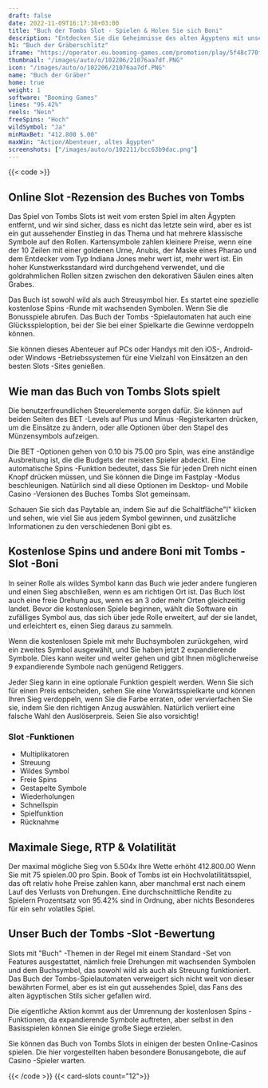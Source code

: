```yaml
---
draft: false
date: 2022-11-09T16:17:38+03:00
title: "Buch der Tombs Slot - Spielen & Holen Sie sich Boni"
description: "Entdecken Sie die Geheimnisse des alten Ägyptens mit unserem Buch der Tombs Slot Review. Wir enthüllen das Gameplay, die Funktionen und die besten Online -Casino -Boni, um die besten Online -Casino -Boni zu finden."
h1: "Buch der Gräberschlitz"
iframe: "https://operator.eu.booming-games.com/promotion/play/5f48c770f2a091001423728c/desktop/demo-links/en"
thumbnail: "/images/auto/o/102206/21076aa7df.PNG"
icon: "/images/auto/o/102206/21076aa7df.PNG"
name: "Buch der Gräber"
home: true
weight: 1
software: "Booming Games"
lines: "95.42%"
reels: "Nein"
freeSpins: "Hoch"
wildSymbol: "Ja"
minMaxBet: "412.800 $.00"
maxWin: "Action/Abenteuer, altes Ägypten"
screenshots: ["/images/auto/o/102211/bcc63b9dac.png"]
---
```


{{< code >}}<h2>Online Slot -Rezension des Buches von Tombs</h2><p>Das Spiel von Tombs Slots ist weit vom ersten Spiel im alten Ägypten entfernt, und wir sind sicher, dass es nicht das letzte sein wird, aber es ist ein gut aussehender Einstieg in das Thema und hat mehrere klassische Symbole auf den Rollen. Kartensymbole zahlen kleinere Preise, wenn eine der 10 Zeilen mit einer goldenen Urne, Anubis, der Maske eines Pharao und dem Entdecker vom Typ Indiana Jones mehr wert ist, mehr wert ist. Ein hoher Kunstwerksstandard wird durchgehend verwendet, und die goldrahmlichen Rollen sitzen zwischen den dekorativen Säulen eines alten Grabes.</p><p>Das Buch ist sowohl wild als auch Streusymbol hier. Es startet eine spezielle kostenlose Spins -Runde mit wachsenden Symbolen. Wenn Sie die Bonusspiele abrufen. Das Buch der Tombs -Spielautomaten hat auch eine Glücksspieloption, bei der Sie bei einer Spielkarte die Gewinne verdoppeln können.</p><p>Sie können dieses Abenteuer auf PCs oder Handys mit den iOS-, Android- oder Windows -Betriebssystemen für eine Vielzahl von Einsätzen an den besten Slots -Sites genießen.</p><h2>Wie man das Buch von Tombs Slots spielt</h2><p>Die benutzerfreundlichen Steuerelemente sorgen dafür. Sie können auf beiden Seiten des BET -Levels auf Plus und Minus -Registerkarten drücken, um die Einsätze zu ändern, oder alle Optionen über den Stapel des Münzensymbols aufzeigen.</p><p>Die BET -Optionen gehen von 0.10 bis 75.00 pro Spin, was eine anständige Ausbreitung ist, die die Budgets der meisten Spieler abdeckt. Eine automatische Spins -Funktion bedeutet, dass Sie für jeden Dreh nicht einen Knopf drücken müssen, und Sie können die Dinge im Fastplay -Modus beschleunigen. Natürlich sind all diese Optionen im Desktop- und Mobile Casino -Versionen des Buches Tombs Slot gemeinsam.</p><p>Schauen Sie sich das Paytable an, indem Sie auf die Schaltfläche"I" klicken und sehen, wie viel Sie aus jedem Symbol gewinnen, und zusätzliche Informationen zu den verschiedenen Boni gibt es.</p><h2>Kostenlose Spins und andere Boni mit Tombs -Slot -Boni</h2><p>In seiner Rolle als wildes Symbol kann das Buch wie jeder andere fungieren und einen Sieg abschließen, wenn es am richtigen Ort ist. Das Buch löst auch eine freie Drehung aus, wenn es an 3 oder mehr Orten gleichzeitig landet. Bevor die kostenlosen Spiele beginnen, wählt die Software ein zufälliges Symbol aus, das sich über jede Rolle erweitert, auf der sie landet, und erleichtert es, einen Sieg daraus zu sammeln.</p><p>Wenn die kostenlosen Spiele mit mehr Buchsymbolen zurückgehen, wird ein zweites Symbol ausgewählt, und Sie haben jetzt 2 expandierende Symbole. Dies kann weiter und weiter gehen und gibt Ihnen möglicherweise 9 expandierende Symbole nach genügend Retiggers.</p><p>Jeder Sieg kann in eine optionale Funktion gespielt werden. Wenn Sie sich für einen Preis entscheiden, sehen Sie eine Vorwärtsspielkarte und können Ihren Sieg verdoppeln, wenn Sie die Farbe erraten, oder vervierfachen Sie sie, indem Sie den richtigen Anzug auswählen. Natürlich verliert eine falsche Wahl den Auslöserpreis. Seien Sie also vorsichtig!</p><h3>
Slot -Funktionen</h3><ul>
<li></span>
Multiplikatoren</li>
<li></span>
Streuung</li>
<li></span>
Wildes Symbol</li>
<li></span>
Freie Spins</li>
<li></span>
Gestapelte Symbole</li>
<li></span>
Wiederholungen</li>
<li></span>
Schnellspin</li>
<li></span>
Spielfunktion</li>
<li></span>
Rücknahme</li></ul><h2>Maximale Siege, RTP & Volatilität</h2><p>Der maximal mögliche Sieg von 5.504x Ihre Wette erhöht 412.800.00 Wenn Sie mit 75 spielen.00 pro Spin. Book of Tombs ist ein Hochvolatilitätsspiel, das oft relativ hohe Preise zahlen kann, aber manchmal erst nach einem Lauf des Verlusts von Drehungen. Eine durchschnittliche Rendite zu Spielern Prozentsatz von 95.42% sind in Ordnung, aber nichts Besonderes für ein sehr volatiles Spiel.</p><h2>Unser Buch der Tombs -Slot -Bewertung</h2><p> Slots mit "Buch" -Themen in der Regel mit einem Standard -Set von Features ausgestattet, nämlich freie Drehungen mit wachsenden Symbolen und dem Buchsymbol, das sowohl wild als auch als Streuung funktioniert. Das Buch der Tombs-Spielautomaten verweigert sich nicht weit von dieser bewährten Formel, aber es ist ein gut aussehendes Spiel, das Fans des alten ägyptischen Stils sicher gefallen wird.</p><p>Die eigentliche Aktion kommt aus der Umrennung der kostenlosen Spins -Funktionen, da expandierende Symbole auftreten, aber selbst in den Basisspielen können Sie einige große Siege erzielen.</p><p>Sie können das Buch von Tombs Slots in einigen der besten Online-Casinos spielen. Die hier vorgestellten haben besondere Bonusangebote, die auf Casino -Spieler warten.</p>{{< /code >}}
{{< card-slots count="12">}}